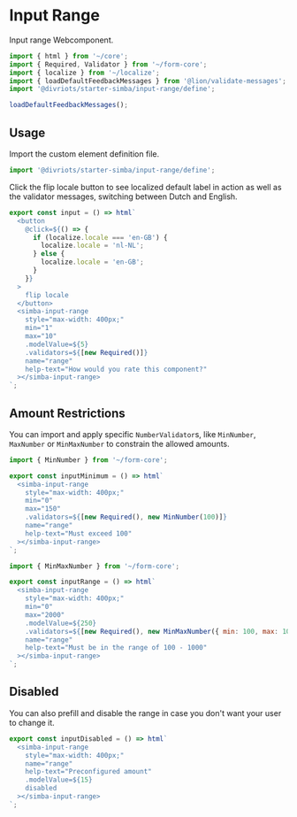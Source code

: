 # Input Range

Input range Webcomponent.

```js script
import { html } from '~/core';
import { Required, Validator } from '~/form-core';
import { localize } from '~/localize';
import { loadDefaultFeedbackMessages } from '@lion/validate-messages';
import '@divriots/starter-simba/input-range/define';

loadDefaultFeedbackMessages();
```

## Usage

Import the custom element definition file.

```js
import '@divriots/starter-simba/input-range/define';
```

Click the flip locale button to see localized default label in action as well as the validator messages, switching between Dutch and English.

```js preview-story
export const input = () => html`
  <button
    @click=${() => {
      if (localize.locale === 'en-GB') {
        localize.locale = 'nl-NL';
      } else {
        localize.locale = 'en-GB';
      }
    }}
  >
    flip locale
  </button>
  <simba-input-range
    style="max-width: 400px;"
    min="1"
    max="10"
    .modelValue=${5}
    .validators=${[new Required()]}
    name="range"
    help-text="How would you rate this component?"
  ></simba-input-range>
`;
```

## Amount Restrictions

You can import and apply specific `NumberValidator`s, like `MinNumber`, `MaxNumber` or `MinMaxNumber` to constrain the allowed amounts.

```js preview-story
import { MinNumber } from '~/form-core';

export const inputMinimum = () => html`
  <simba-input-range
    style="max-width: 400px;"
    min="0"
    max="150"
    .validators=${[new Required(), new MinNumber(100)]}
    name="range"
    help-text="Must exceed 100"
  ></simba-input-range>
`;
```

```js preview-story
import { MinMaxNumber } from '~/form-core';

export const inputRange = () => html`
  <simba-input-range
    style="max-width: 400px;"
    min="0"
    max="2000"
    .modelValue=${250}
    .validators=${[new Required(), new MinMaxNumber({ min: 100, max: 1000 })]}
    name="range"
    help-text="Must be in the range of 100 - 1000"
  ></simba-input-range>
`;
```

## Disabled

You can also prefill and disable the range in case you don't want your user to change it.

```js preview-story
export const inputDisabled = () => html`
  <simba-input-range
    style="max-width: 400px;"
    name="range"
    help-text="Preconfigured amount"
    .modelValue=${15}
    disabled
  ></simba-input-range>
`;
```
